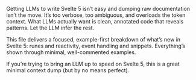 Getting LLMs to write Svelte 5 isn’t easy and dumping raw documentation isn’t the move. It’s too verbose, too ambiguous, and overloads the token context. What LLMs actually want is clean, annotated code that reveals patterns. Let the LLM infer the rest.

This file delivers a focused, example-first breakdown of what’s new in Svelte 5: runes and reactivity, event handling and snippets. Everything’s shown through minimal, well-commented examples.

If you’re trying to bring an LLM up to speed on Svelte 5, this is a great minimal context dump (but by no means perfect).

